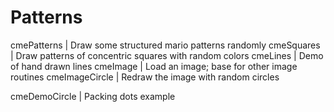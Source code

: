 # Patterns
cmePatterns |   Draw some structured mario patterns randomly
cmeSquares  |   Draw patterns of concentric squares with random colors
cmeLines    |   Demo of hand drawn lines
cmeImage    |   Load an image; base for other image routines
cmeImageCircle    |   Redraw the image with random circles

cmeDemoCircle | Packing dots example
